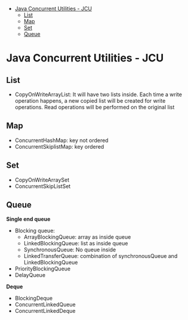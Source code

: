
- [Java Concurrent Utilities - JCU](#java-concurrent-utilities---jcu)
  - [List](#list)
  - [Map](#map)
  - [Set](#set)
  - [Queue](#queue)

# Java Concurrent Utilities - JCU

## List

* CopyOnWriteArrayList: It will have two lists inside. Each time a write operation happens, a new copied list will be created for write operations. Read operations will be performed on the original list

## Map

* ConcurrentHashMap: key not ordered
* ConcurrentSkiplistMap: key ordered

## Set

* CopyOnWriteArraySet
* ConcurrentSkipListSet

## Queue

**Single end queue**

* Blocking queue:
  * ArrayBlockingQueue: array as inside queue
  * LinkedBlockingQueue: list as inside queue
  * SynchronousQueue: No queue inside
  * LinkedTransferQueue: combination of synchronousQueue and LinkedBlockingQueue
* PriorityBlockingQueue
* DelayQueue

**Deque**

* BlockingDeque
* ConcurrentLinkedQueue
* ConcurrentLinkedDeque
